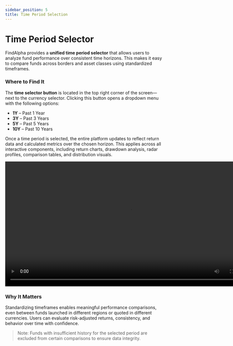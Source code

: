 ```yaml
---
sidebar_position: 5
title: Time Period Selection
---
```


# Time Period Selector

FindAlpha provides a **unified time period selector** that allows users to analyze fund performance over consistent time horizons. This makes it easy to compare funds across borders and asset classes using standardized timeframes.

### Where to Find It

The **time selector button** is located in the top right corner of the screen—next to the currency selector. Clicking this button opens a dropdown menu with the following options:

- **1Y** – Past 1 Year  
- **3Y** – Past 3 Years  
- **5Y** – Past 5 Years  
- **10Y** – Past 10 Years

Once a time period is selected, the entire platform updates to reflect return data and calculated metrics over the chosen horizon. This applies across all interactive components, including return charts, drawdown analysis, radar profiles, comparison tables, and distribution visuals.

<video width="800" controls>
  <source src="/videos/TimePeriodSelector.mp4" type="video/mp4" />
  Your browser does not support the video tag.
</video>


### Why It Matters

Standardizing timeframes enables meaningful performance comparisons, even between funds launched in different regions or quoted in different currencies. Users can evaluate risk-adjusted returns, consistency, and behavior over time with confidence.

> Note: Funds with insufficient history for the selected period are excluded from certain comparisons to ensure data integrity.





